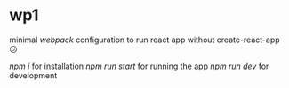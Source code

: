 # wp1

minimal *webpack* configuration to run react app without create-react-app 😕

*npm i* for installation
*npm run start* for running the app
*npm run dev* for development
